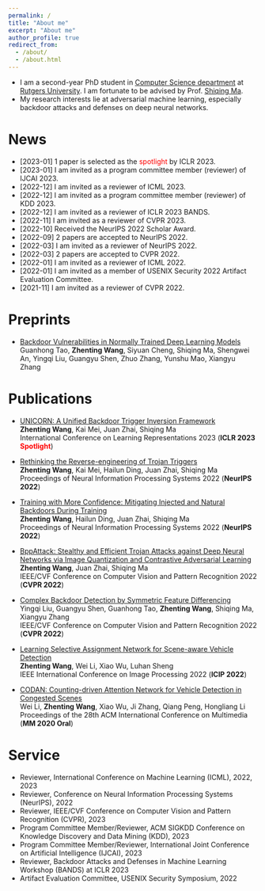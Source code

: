 ```yaml
---
permalink: /
title: "About me"
excerpt: "About me"
author_profile: true
redirect_from: 
  - /about/
  - /about.html
---
```


* I am a second-year PhD student in [Computer Science department](https://www.cs.rutgers.edu/) at [Rutgers University](https://www.rutgers.edu/). I am fortunate to be advised by Prof. [Shiqing Ma](https://www.cs.rutgers.edu/~sm2283/).
* My research interests lie at adversarial machine learning, especially backdoor attacks and defenses on deep neural networks.

News
======
* [2023-01] 1 paper is selected as the <font color=red>spotlight</font> by ICLR 2023.
* [2023-01] I am invited as a program committee member (reviewer) of IJCAI 2023.
* [2022-12] I am invited as a reviewer of ICML 2023.
* [2022-12] I am invited as a program committee member (reviewer) of KDD 2023.
* [2022-12] I am invited as a reviewer of ICLR 2023 BANDS.
* [2022-11] I am invited as a reviewer of CVPR 2023.
* [2022-10] Received the NeurIPS 2022 Scholar Award.
* [2022-09] 2 papers are accepted to NeurIPS 2022.
* [2022-03] I am invited as a reviewer of NeurIPS 2022.
* [2022-03] 2 papers are accepted to CVPR 2022.
* [2022-01] I am invited as a reviewer of ICML 2022.
* [2022-01] I am invited as a member of USENIX Security 2022 Artifact Evaluation Committee.
* [2021-11] I am invited as a reviewer of CVPR 2022.

Preprints
======

* [Backdoor Vulnerabilities in Normally Trained Deep Learning Models](https://arxiv.org/abs/2211.15929)  
Guanhong Tao, **Zhenting Wang**, Siyuan Cheng, Shiqing Ma, Shengwei An, Yingqi Liu, Guangyu Shen, Zhuo Zhang, Yunshu Mao, Xiangyu Zhang  


Publications
======

* [UNICORN: A Unified Backdoor Trigger Inversion Framework](https://zhentingwang.github.io)  
**Zhenting Wang**, Kai Mei, Juan Zhai, Shiqing Ma  
International Conference on Learning Representations 2023 (**ICLR 2023 <font color=red>Spotlight</font>**)

* [Rethinking the Reverse-engineering of Trojan Triggers](https://arxiv.org/abs/2210.15127)  
**Zhenting Wang**, Kai Mei, Hailun Ding, Juan Zhai, Shiqing Ma  
Proceedings of Neural Information Processing Systems 2022 (**NeurIPS 2022**)

* [Training with More Confidence: Mitigating Injected and Natural Backdoors During Training](https://arxiv.org/abs/2202.06382)  
**Zhenting Wang**, Hailun Ding, Juan Zhai, Shiqing Ma  
Proceedings of Neural Information Processing Systems 2022 (**NeurIPS 2022**)

* [BppAttack: Stealthy and Efficient Trojan Attacks against Deep Neural Networks via Image Quantization and Contrastive Adversarial Learning](https://arxiv.org/abs/2205.13383)  
**Zhenting Wang**, Juan Zhai, Shiqing Ma  
IEEE/CVF Conference on Computer Vision and Pattern Recognition 2022 (**CVPR 2022**)

* [Complex Backdoor Detection by Symmetric Feature Differencing](https://www.cs.purdue.edu/homes/taog/docs/CVPR22_Liu.pdf)  
Yingqi Liu, Guangyu Shen, Guanhong Tao, **Zhenting Wang**, Shiqing Ma, Xiangyu Zhang  
IEEE/CVF Conference on Computer Vision and Pattern Recognition 2022 (**CVPR 2022**)

* [Learning Selective Assignment Network for Scene-aware Vehicle Detection](https://zhentingwang.github.io)  
**Zhenting Wang**, Wei Li, Xiao Wu, Luhan Sheng  
IEEE International Conference on Image Processing 2022 (**ICIP 2022**)

* [CODAN: Counting-driven Attention Network for Vehicle Detection in Congested Scenes](https://dl.acm.org/doi/abs/10.1145/3394171.3413945)  
Wei Li, **Zhenting Wang**, Xiao Wu, Ji Zhang, Qiang Peng, Hongliang Li  
Proceedings of the 28th ACM International Conference on Multimedia (**MM 2020 Oral**)

Service
======
* Reviewer, International Conference on Machine Learning (ICML), 2022, 2023
* Reviewer, Conference on Neural Information Processing Systems (NeurIPS), 2022
* Reviewer, IEEE/CVF Conference on Computer Vision and Pattern Recognition (CVPR), 2023
* Program Committee Member/Reviewer, ACM SIGKDD Conference on Knowledge Discovery and Data Mining (KDD), 2023
* Program Committee Member/Reviewer, International Joint Conference on Artificial Intelligence (IJCAI), 2023
* Reviewer, Backdoor Attacks and Defenses in Machine Learning Workshop (BANDS) at ICLR 2023
* Artifact Evaluation Committee, USENIX Security Symposium, 2022
